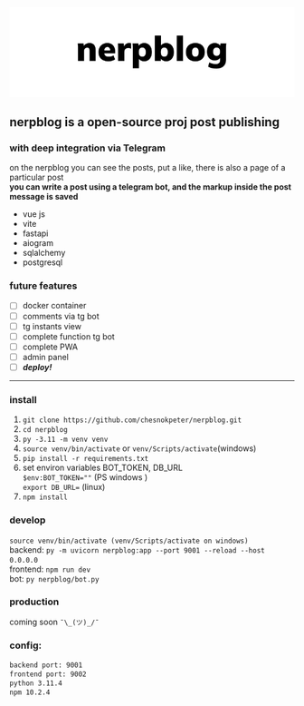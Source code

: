 ![nerpblog](nerpblog/public/cover.png)
## nerpblog is a open-source proj post publishing
### with deep integration via Telegram
on the nerpblog you can see the posts, put a like, there is also a page of a particular post\
**you can write a post using a telegram bot, and the markup inside the post message is saved**
- vue js
- vite
- fastapi
- aiogram
- sqlalchemy
- postgresql
### future features
- [ ] docker container
- [ ] comments via tg bot
- [ ] tg instants view
- [ ] complete function tg bot
- [ ] complete PWA
- [ ] admin panel
- [ ] ***deploy!***
---
### install 
1. `git clone https://github.com/chesnokpeter/nerpblog.git`
2. `cd nerpblog`
3. `py -3.11 -m venv venv`
4. `source venv/bin/activate` or `venv/Scripts/activate`(windows)
5. `pip install -r requirements.txt`
6. set environ variables BOT_TOKEN, DB_URL\
`$env:BOT_TOKEN=""` (PS windows )\
`export DB_URL=` (linux)
7. `npm install`
### develop
`source venv/bin/activate (venv/Scripts/activate on windows)`\
backend: `py -m uvicorn nerpblog:app --port 9001 --reload --host 0.0.0.0`\
frontend: `npm run dev`\
bot: `py nerpblog/bot.py`
### production
coming soon `¯\_(ツ)_/¯`
### config:
    backend port: 9001
    frontend port: 9002
    python 3.11.4 
    npm 10.2.4 




